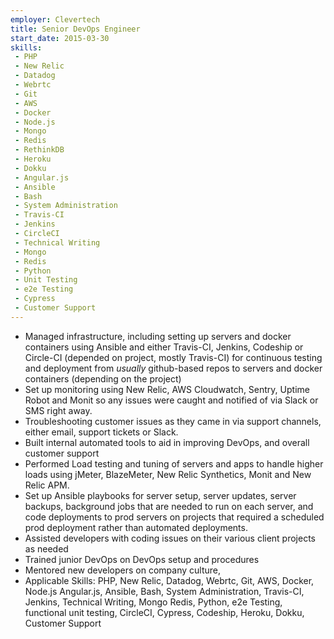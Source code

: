 ```yaml
---
employer: Clevertech
title: Senior DevOps Engineer
start_date: 2015-03-30
skills:
 - PHP
 - New Relic
 - Datadog
 - Webrtc
 - Git
 - AWS
 - Docker
 - Node.js
 - Mongo
 - Redis
 - RethinkDB
 - Heroku
 - Dokku
 - Angular.js
 - Ansible
 - Bash
 - System Administration
 - Travis-CI
 - Jenkins
 - CircleCI
 - Technical Writing
 - Mongo
 - Redis
 - Python
 - Unit Testing
 - e2e Testing
 - Cypress
 - Customer Support
---
```


- Managed infrastructure, including setting up servers and docker containers using Ansible and either Travis-CI, Jenkins, Codeship or Circle-CI (depended on project, mostly Travis-CI) for continuous testing and deployment from _usually_ github-based repos to servers and docker containers (depending on the project)
- Set up monitoring using New Relic, AWS Cloudwatch, Sentry, Uptime Robot and Monit so any issues were caught and notified of via Slack or SMS right away.
- Troubleshooting customer issues as they came in via support channels, either email, support tickets or Slack.
- Built internal automated tools to aid in improving DevOps, and overall customer support
- Performed Load testing and tuning of servers and apps to handle higher loads using jMeter, BlazeMeter, New Relic Synthetics, Monit and New Relic APM.
- Set up Ansible playbooks for server setup, server updates, server backups, background jobs that are needed to run on each server, and code deployments to prod servers on projects that required a scheduled prod deployment rather than automated deployments.
- Assisted developers with coding issues on their various client projects as needed
- Trained junior DevOps on DevOps setup and procedures
- Mentored new developers on company culture,
- Applicable Skills: PHP, New Relic, Datadog, Webrtc, Git, AWS, Docker, Node.js Angular.js, Ansible, Bash, System Administration, Travis-CI, Jenkins, Technical Writing, Mongo Redis, Python, e2e  Testing, functional unit testing, CircleCI, Cypress, Codeship, Heroku, Dokku, Customer Support
